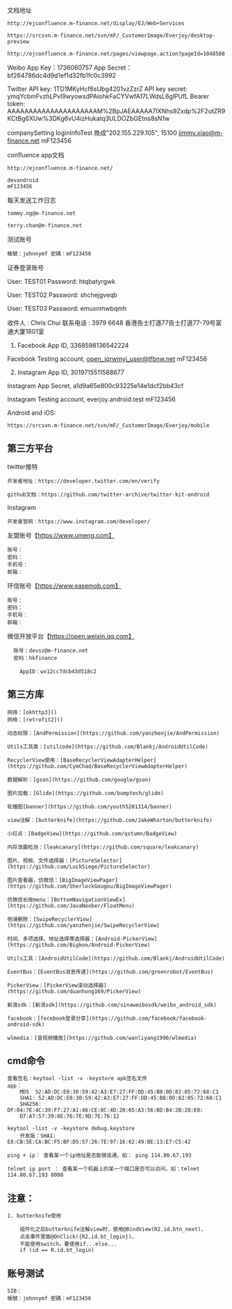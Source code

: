 
文档地址

    http://ejconfluence.m-finance.net/display/EJ/Web+Services
    
    https://srcsvn.m-finance.net/svn/mF/_CustomerImage/Everjoy/desktop-preview
    
    http://ejconfluence.m-finance.net/pages/viewpage.action?pageId=1048588

Weibo
App Key：1736060757
App Secret：bf264786dc4d9d1ef1d32fb1fc0c3992

Twitter
API key: 1TD1MKyHcf6sUbg4201vzZzrZ
API key secret: ymqYcbmFvzhLPvI9wyowsdPAiohkFaCYVwfA17LWdsL6glPUfL
Bearer token: AAAAAAAAAAAAAAAAAAAAAM%2BpJAEAAAAA7lXNhs9Zxdp%2F2utZR9KCtBg6XUw%3DKg6vU4izHukatq3ULDOZbGEtns8sN1w


companySetting loginInfoTest 換成"202.155.229.105", 15100
jimmy.xiao@m-finance.net mF123456

confluence app文档

    http://ejconfluence.m-finance.net/

    devandroid
    mF123456

每天发送工作日志

    tommy.ng@m-finance.net

    terry.chan@m-finance.net

测试账号

    帳號：johnnymf 密碼：mF123456

证券登录账号

  User: TEST01
  Password:        htqbatyrgwk

  User: TEST02
  Password:        shchejgveqb

  User: TEST03
   Password:        emuxnmwbqmh

收件人 : Chris Chui
联系电话 : 3979 6648
香港告士打道77告士打道77-79号富通大厦1801室


1. Facebook App ID,
3368598136542224

Facebook Testing account,
open_jqrwmyj_user@tfbnw.net
mF123456

2. Instagram App ID,
3019715511588677

Instagram App Secret,
a1d9a65e800c93225e14e1dcf2bb43cf

Instagram Testing account,
everjoy.android.test
mF123456

Android and iOS:

    https://srcsvn.m-finance.net/svn/mF/_CustomerImage/Everjoy/mobile

## 第三方平台

twitter推特

    开发者地址：https://developer.twitter.com/en/verify

    github文档：https://github.com/twitter-archive/twitter-kit-android

Instagram

    开发者官网：https://www.instagram.com/developer/

友盟账号【<https://www.umeng.com】>

    账号：
    密码：
    手机号：
    邮箱：
    
环信账号【<https://www.easemob.com】>

    账号：
    密码：
    手机号： 
    邮箱：
    
微信开放平台【<https://open.weixin.qq.com】>

      账号：devsz@m-finance.net
      密码：hkfinance

        AppID：wx12cc7dcb43d518c2

## 第三方库

    网络：[okhttp3]()
    网络：[retrofit2]()

    动态权限：[AndPermission](https://github.com/yanzhenjie/AndPermission)

    Utils工具类：[utilcode](https://github.com/Blankj/AndroidUtilCode)

    RecyclerView使用：[BaseRecyclerViewAdapterHelper](https://github.com/CymChad/BaseRecyclerViewAdapterHelper)

    数据解析：[gson](https://github.com/google/gson)

    图片加载：[Glide](https://github.com/bumptech/glide)

    轮播图[banner](https://github.com/youth5201314/banner)

    view注解：[butterknife](https://github.com/JakeWharton/butterknife)

    小红点：[BadgeView](https://github.com/qstumn/BadgeView)

    内存泄露检测：[leakcanary](https://github.com/square/leakcanary)

    图片、视频、文件选择器：[PictureSelector](https://github.com/LuckSiege/PictureSelector)

    图片查看器，仿微信：[BigImageViewPager](https://github.com/SherlockGougou/BigImageViewPager)

    仿微信长按menu：[BottomNavigationViewEx](https://github.com/JavaNoober/FloatMenu)

    侧滑删除：[SwipeRecyclerView](https://github.com/yanzhenjie/SwipeRecyclerView)

    时间、多项选择、地址选择等选择器：[Android-PickerView](https://github.com/Bigkoo/Android-PickerView)

    Utils工具：[AndroidUtilCode](https://github.com/Blankj/AndroidUtilCode)

    EventBus：[EventBus消息传递](https://github.com/greenrobot/EventBus)
    
    PickerView：[PickerView滚动选择器](https://github.com/duanhong169/PickerView)

    新浪sdk：[新浪sdk](https://github.com/sinaweibosdk/weibo_android_sdk)

    facebook：[fecebook登录分享](https://github.com/facebook/facebook-android-sdk)
    
    wlmedia：[音视频播放](https://github.com/wanliyang1990/wlmedia)

## cmd命令

    查看签名：keytool -list -v -keystore apk签名文件
    app：
        MD5  52:AD:DC:E0:30:59:42:A3:E7:27:FF:DD:45:B8:0D:82:05:72:68:C1
        SHA1: 52:AD:DC:E0:30:59:42:A3:E7:27:FF:DD:45:B8:0D:82:05:72:68:C1
        SHA256: DF:04:7E:4C:39:F7:27:A1:46:CE:8C:4D:20:65:A3:56:BD:B4:2B:28:E0:
        D7:A7:57:39:8E:76:7E:9D:7E:76:12
        
    keytool -list -v -keystore debug.keystore
        开发版：SHA1: E8:CB:5E:CA:BC:F5:BF:D5:57:26:7E:97:16:62:49:BE:13:E7:C5:42

    ping + ip： 查看某一个ip地址是否能够连通，如： ping 114.80.67.193

    telnet ip port ： 查看某一个机器上的某一个端口是否可以访问，如：telnet 114.80.67.193 8080

## 注意：

    1. butterknife使用
    
        组件化之后butterknife注解view时，使用@BindView(R2.id.btn_next)，
        点击事件里面@OnClick({R2.id.bt_login})，
        不能使用switch，要使用if...else...
        if (id == R.id.bt_login)
    
## 账号测试

    SIB：
    帳號：johnnymf 密碼：mF123456
